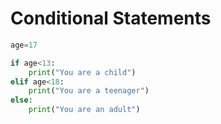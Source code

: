# Conditional Statements

```python
age=17

if age<13:
    print("You are a child")
elif age<18:
    print("You are a teenager")
else:
    print("You are an adult")
```
